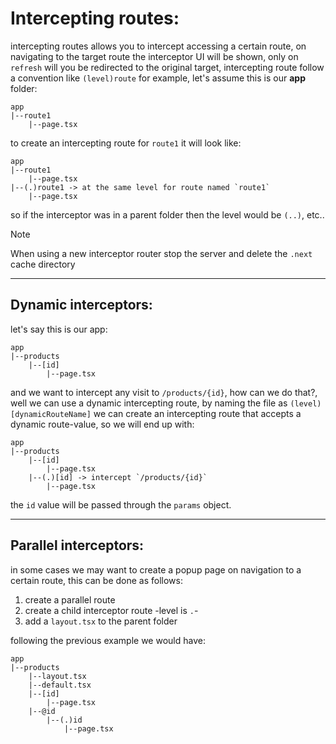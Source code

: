 # Intercepting routes:

intercepting routes allows you to intercept accessing a certain route, on navigating to the target route the interceptor UI will be shown, only on `refresh` will you be redirected to the original target, intercepting route follow a convention like `(level)route` for example, let's assume this is our **app** folder:

```text
app
|--route1
    |--page.tsx
```

to create an intercepting route for `route1` it will look like:

```text
app
|--route1
    |--page.tsx
|--(.)route1 -> at the same level for route named `route1`
    |--page.tsx
```

so if the interceptor was in a parent folder then the level would be `(..)`, etc..

> [!NOTE]
> When using a new interceptor router stop the server and delete the `.next` cache directory

---

## Dynamic interceptors:

let's say this is our app:

```text
app
|--products
    |--[id]
        |--page.tsx
```

and we want to intercept any visit to `/products/{id}`, how can we do that?, well we can use a dynamic intercepting route, by naming the file as `(level)[dynamicRouteName]` we can create an intercepting route that accepts a dynamic route-value, so we will end up with:

```text
app
|--products
    |--[id]
        |--page.tsx
    |--(.)[id] -> intercept `/products/{id}`
        |--page.tsx
```

the `id` value will be passed through the `params` object.

---

## Parallel interceptors:

in some cases we may want to create a popup page on navigation to a certain route, this can be done as follows:

1. create a parallel route
1. create a child interceptor route -level is `.`-
1. add a `layout.tsx` to the parent folder

following the previous example we would have:

```text
app
|--products
    |--layout.tsx
    |--default.tsx
    |--[id]
        |--page.tsx
    |--@id
        |--(.)id
            |--page.tsx
```
